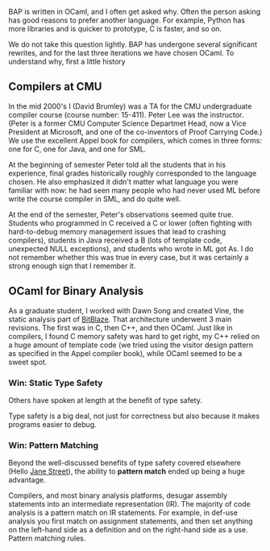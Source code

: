 BAP is written in OCaml, and I often get asked why. Often the person
asking has good reasons to prefer another language.  For example,
Python has more libraries and is quicker to prototype, C is faster,
and so on.

We do not take this question lightly. BAP has undergone several
significant rewrites, and for the last three iterations we have chosen
OCaml.  To understand why, first a little history

## Compilers at CMU

In the mid 2000's I (David Brumley) was a TA for the CMU undergraduate
compiler course (course number: 15-411). Peter Lee was the instructor.
(Peter is a former CMU Computer Science Departmet Head, now a Vice
President at Microsoft, and one of the co-inventors of Proof Carrying
Code.)  We use the excellent Appel book for compilers, which comes in
three forms: one for C, one for Java, and one for SML.

At the beginning of semester Peter told all the students that in his
experience, final grades historically roughly corresponded to the
language chosen. He also emphasized it didn't matter what language you
were familiar with now: he had seen many people who had never used ML
before write the course compiler in SML, and do quite well.

At the end of the semester, Peter's observations seemed quite
true. Students who programmed in C received a C or lower (often
fighting with hard-to-debug memory management issues that lead to
crashing compilers), students in Java received a B (lots of template
code, unexpected NULL exceptions), and students who wrote in ML got
As.  I do not remember whether this was true in every case, but it was
certainly a strong enough sign that I remember it.

## OCaml for Binary Analysis

As a graduate student, I worked with Dawn Song and created Vine, the
static analysis part of [BitBlaze](http://bitblaze.eecs.berkeley.edu).
That architecture underwent 3 main revisions. The first was in C, then
C++, and then OCaml. Just like in compilers, I found C memory safety
was hard to get right, my C++ relied on a huge amount of template code
(we tried using the visitor design pattern as specified in the Appel
compiler book), while OCaml seemed to be a sweet spot.

### Win: Static Type Safety

Others have spoken at length at the benefit of type safety.


Type safety is a big deal, not just for correctness but also because
it makes programs easier to debug.  

### Win: Pattern Matching
Beyond the well-discussed benefits of type safety covered elsewhere
(Hello [Jane Street](http://janestreet.com)), the ability to
**pattern match** ended up being a huge advantage.

Compilers, and most binary analysis platforms, desugar assembly
statements into an intermediate representation (IR).  The majority of
code analysis is a pattern match on IR statements. For example, in
def-use analysis you first match on assignment statements, and then
set anything on the left-hand side as a definition and on the
right-hand side as a use.  Pattern matching rules.
